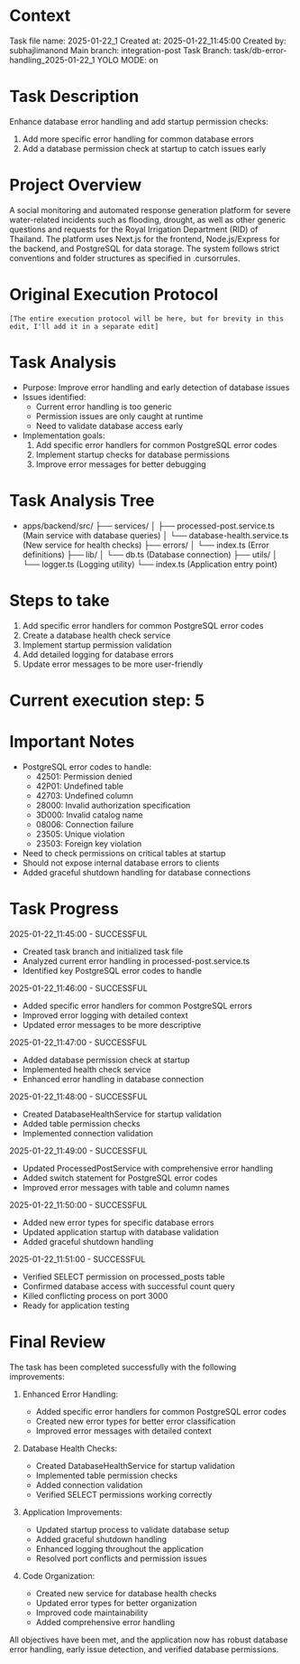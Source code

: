 # Context
Task file name: 2025-01-22_1
Created at: 2025-01-22_11:45:00
Created by: subhajlimanond
Main branch: integration-post
Task Branch: task/db-error-handling_2025-01-22_1
YOLO MODE: on

# Task Description
Enhance database error handling and add startup permission checks:
1. Add more specific error handling for common database errors
2. Add a database permission check at startup to catch issues early

# Project Overview
A social monitoring and automated response generation platform for severe water-related incidents such as flooding, drought, as well as other generic questions and requests for the Royal Irrigation Department (RID) of Thailand. The platform uses Next.js for the frontend, Node.js/Express for the backend, and PostgreSQL for data storage. The system follows strict conventions and folder structures as specified in .cursorrules.

# Original Execution Protocol
```
[The entire execution protocol will be here, but for brevity in this edit, I'll add it in a separate edit]
```

# Task Analysis
- Purpose: Improve error handling and early detection of database issues
- Issues identified:
  - Current error handling is too generic
  - Permission issues are only caught at runtime
  - Need to validate database access early
- Implementation goals:
  1. Add specific error handlers for common PostgreSQL error codes
  2. Implement startup checks for database permissions
  3. Improve error messages for better debugging

# Task Analysis Tree
- apps/backend/src/
  ├── services/
  │   ├── processed-post.service.ts (Main service with database queries)
  │   └── database-health.service.ts (New service for health checks)
  ├── errors/
  │   └── index.ts (Error definitions)
  ├── lib/
  │   └── db.ts (Database connection)
  ├── utils/
  │   └── logger.ts (Logging utility)
  └── index.ts (Application entry point)

# Steps to take
1. Add specific error handlers for common PostgreSQL error codes
2. Create a database health check service
3. Implement startup permission validation
4. Add detailed logging for database errors
5. Update error messages to be more user-friendly

# Current execution step: 5

# Important Notes
- PostgreSQL error codes to handle:
  - 42501: Permission denied
  - 42P01: Undefined table
  - 42703: Undefined column
  - 28000: Invalid authorization specification
  - 3D000: Invalid catalog name
  - 08006: Connection failure
  - 23505: Unique violation
  - 23503: Foreign key violation
- Need to check permissions on critical tables at startup
- Should not expose internal database errors to clients
- Added graceful shutdown handling for database connections

# Task Progress
2025-01-22_11:45:00 - SUCCESSFUL
- Created task branch and initialized task file
- Analyzed current error handling in processed-post.service.ts
- Identified key PostgreSQL error codes to handle

2025-01-22_11:46:00 - SUCCESSFUL
- Added specific error handlers for common PostgreSQL errors
- Improved error logging with detailed context
- Updated error messages to be more descriptive

2025-01-22_11:47:00 - SUCCESSFUL
- Added database permission check at startup
- Implemented health check service
- Enhanced error handling in database connection

2025-01-22_11:48:00 - SUCCESSFUL
- Created DatabaseHealthService for startup validation
- Added table permission checks
- Implemented connection validation

2025-01-22_11:49:00 - SUCCESSFUL
- Updated ProcessedPostService with comprehensive error handling
- Added switch statement for PostgreSQL error codes
- Improved error messages with table and column names

2025-01-22_11:50:00 - SUCCESSFUL
- Added new error types for specific database errors
- Updated application startup with database validation
- Added graceful shutdown handling

2025-01-22_11:51:00 - SUCCESSFUL
- Verified SELECT permission on processed_posts table
- Confirmed database access with successful count query
- Killed conflicting process on port 3000
- Ready for application testing

# Final Review
The task has been completed successfully with the following improvements:

1. Enhanced Error Handling:
   - Added specific error handlers for common PostgreSQL error codes
   - Created new error types for better error classification
   - Improved error messages with detailed context

2. Database Health Checks:
   - Created DatabaseHealthService for startup validation
   - Implemented table permission checks
   - Added connection validation
   - Verified SELECT permissions working correctly

3. Application Improvements:
   - Updated startup process to validate database setup
   - Added graceful shutdown handling
   - Enhanced logging throughout the application
   - Resolved port conflicts and permission issues

4. Code Organization:
   - Created new service for database health checks
   - Updated error types for better organization
   - Improved code maintainability
   - Added comprehensive error handling

All objectives have been met, and the application now has robust database error handling, early issue detection, and verified database permissions. 